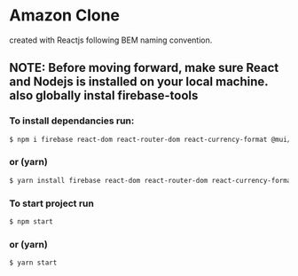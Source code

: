 # Amazon Clone

created with Reactjs following BEM naming convention.

## NOTE: Before moving forward, make sure React and Nodejs is installed on your local machine. also globally instal firebase-tools

### To install dependancies run:

```bash
$ npm i firebase react-dom react-router-dom react-currency-format @mui/material @mui/icons-material @emotion/react @emotion/styled
```

### or (yarn)

```bash
$ yarn install firebase react-dom react-router-dom react-currency-format @mui/material @mui/icons-material @emotion/react @emotion/styled
```

### To start project run

```bash
$ npm start
```

### or (yarn)

```bash
$ yarn start
```

